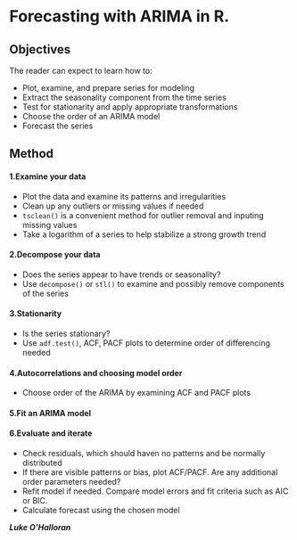 Forecasting with ARIMA in R.
==================





## Objectives
The reader can expect to learn how to:

* Plot, examine, and prepare series for modeling
* Extract the seasonality component from the time series
* Test for stationarity and apply appropriate transformations
* Choose the order of an ARIMA model
* Forecast the series


## Method
#### 1.Examine your data
* Plot the data and examine its patterns and irregularities
* Clean up any outliers or missing values if needed
* `tsclean()` is a convenient method for outlier removal and inputing missing values
* Take a logarithm of a series to help stabilize a strong growth trend
#### 2.Decompose your data
* Does the series appear to have trends or seasonality?
* Use `decompose()` or `stl()` to examine and possibly remove components of the series
#### 3.Stationarity
* Is the series stationary?
* Use `adf.test()`, ACF, PACF plots to determine order of differencing needed
#### 4.Autocorrelations and choosing model order
* Choose order of the ARIMA by examining ACF and PACF plots
#### 5.Fit an ARIMA model
#### 6.Evaluate and iterate
* Check residuals, which should haven no patterns and be normally distributed
* If there are visible patterns or bias, plot ACF/PACF. Are any additional order parameters needed?
* Refit model if needed. Compare model errors and fit criteria such as AIC or BIC.
* Calculate forecast using the chosen model





***Luke O'Halloran***
